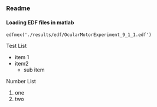 ### Readme

#### Loading EDF files in matlab
`edfmex('./results/edf/OcularMotorExperiment_9_1_1.edf')`

Test List
- item 1
- item2
    - sub item

Number List
1) one
2) two
